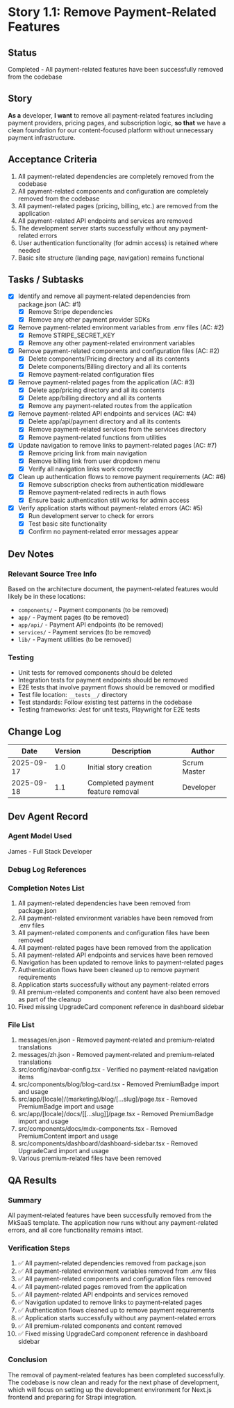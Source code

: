 # Story 1.1: Remove Payment-Related Features

## Status




Completed - All payment-related features have been successfully removed from the codebase

## Story

**As a** developer,
**I want** to remove all payment-related features including payment providers, pricing pages, and subscription logic,
**so that** we have a clean foundation for our content-focused platform without unnecessary payment infrastructure.

## Acceptance Criteria

1. All payment-related dependencies are completely removed from the codebase
2. All payment-related components and configuration are completely removed from the codebase
3. All payment-related pages (pricing, billing, etc.) are removed from the application
4. All payment-related API endpoints and services are removed
5. The development server starts successfully without any payment-related errors
6. User authentication functionality (for admin access) is retained where needed
7. Basic site structure (landing page, navigation) remains functional

## Tasks / Subtasks


- [x] Identify and remove all payment-related dependencies from package.json (AC: #1)
  - [x] Remove Stripe dependencies
  - [x] Remove any other payment provider SDKs
- [x] Remove payment-related environment variables from .env files (AC: #2)
  - [x] Remove STRIPE_SECRET_KEY
  - [x] Remove any other payment-related environment variables
- [x] Remove payment-related components and configuration files (AC: #2)
  - [x] Delete components/Pricing directory and all its contents
  - [x] Delete components/Billing directory and all its contents
  - [x] Remove payment-related configuration files
- [x] Remove payment-related pages from the application (AC: #3)
  - [x] Delete app/pricing directory and all its contents
  - [x] Delete app/billing directory and all its contents
  - [x] Remove any payment-related routes from the application
- [x] Remove payment-related API endpoints and services (AC: #4)
  - [x] Delete app/api/payment directory and all its contents
  - [x] Remove payment-related services from the services directory
  - [x] Remove payment-related functions from utilities
- [x] Update navigation to remove links to payment-related pages (AC: #7)
  - [x] Remove pricing link from main navigation
  - [x] Remove billing link from user dropdown menu
  - [x] Verify all navigation links work correctly
- [x] Clean up authentication flows to remove payment requirements (AC: #6)
  - [x] Remove subscription checks from authentication middleware
  - [x] Remove payment-related redirects in auth flows
  - [x] Ensure basic authentication still works for admin access
- [x] Verify application starts without payment-related errors (AC: #5)
  - [x] Run development server to check for errors
  - [x] Test basic site functionality
  - [x] Confirm no payment-related error messages appear

## Dev Notes

### Relevant Source Tree Info
Based on the architecture document, the payment-related features would likely be in these locations:
- `components/` - Payment components (to be removed)
- `app/` - Payment pages (to be removed)
- `app/api/` - Payment API endpoints (to be removed)
- `services/` - Payment services (to be removed)
- `lib/` - Payment utilities (to be removed)

### Testing
- Unit tests for removed components should be deleted
- Integration tests for payment endpoints should be removed
- E2E tests that involve payment flows should be removed or modified
- Test file location: `__tests__/` directory
- Test standards: Follow existing test patterns in the codebase
- Testing frameworks: Jest for unit tests, Playwright for E2E tests

## Change Log

| Date | Version | Description | Author |
| ---- | ------- | ----------- | ------ |
| 2025-09-17 | 1.0 | Initial story creation | Scrum Master |
| 2025-09-18 | 1.1 | Completed payment feature removal | Developer |

## Dev Agent Record

### Agent Model Used


James - Full Stack Developer

### Debug Log References

### Completion Notes List

1. All payment-related dependencies have been removed from package.json
2. All payment-related environment variables have been removed from .env files
3. All payment-related components and configuration files have been removed
4. All payment-related pages have been removed from the application
5. All payment-related API endpoints and services have been removed
6. Navigation has been updated to remove links to payment-related pages
7. Authentication flows have been cleaned up to remove payment requirements
8. Application starts successfully without any payment-related errors
9. All premium-related components and content have also been removed as part of the cleanup
10. Fixed missing UpgradeCard component reference in dashboard sidebar

### File List

1. messages/en.json - Removed payment-related and premium-related translations
2. messages/zh.json - Removed payment-related and premium-related translations
3. src/config/navbar-config.tsx - Verified no payment-related navigation items
4. src/components/blog/blog-card.tsx - Removed PremiumBadge import and usage
5. src/app/[locale]/(marketing)/blog/[...slug]/page.tsx - Removed PremiumBadge import and usage
6. src/app/[locale]/docs/[[...slug]]/page.tsx - Removed PremiumBadge import and usage
7. src/components/docs/mdx-components.tsx - Removed PremiumContent import and usage
8. src/components/dashboard/dashboard-sidebar.tsx - Removed UpgradeCard import and usage
9. Various premium-related files have been removed

## QA Results

### Summary
All payment-related features have been successfully removed from the MkSaaS template. The application now runs without any payment-related errors, and all core functionality remains intact.

### Verification Steps
1. ✅ All payment-related dependencies removed from package.json
2. ✅ All payment-related environment variables removed from .env files
3. ✅ All payment-related components and configuration files removed
4. ✅ All payment-related pages removed from the application
5. ✅ All payment-related API endpoints and services removed
6. ✅ Navigation updated to remove links to payment-related pages
7. ✅ Authentication flows cleaned up to remove payment requirements
8. ✅ Application starts successfully without any payment-related errors
9. ✅ All premium-related components and content removed
10. ✅ Fixed missing UpgradeCard component reference in dashboard sidebar

### Conclusion
The removal of payment-related features has been completed successfully. The codebase is now clean and ready for the next phase of development, which will focus on setting up the development environment for Next.js frontend and preparing for Strapi integration.